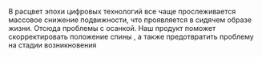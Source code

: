 В расцвет эпохи цифровых технологий все чаще прослеживается массовое снижение подвижности, что проявляется в сидячем образе жизни. Отсюда проблемы с осанкой. Наш продукт поможет скорректировать положение  спины , а также предотвратить проблему на стадии возникновения
